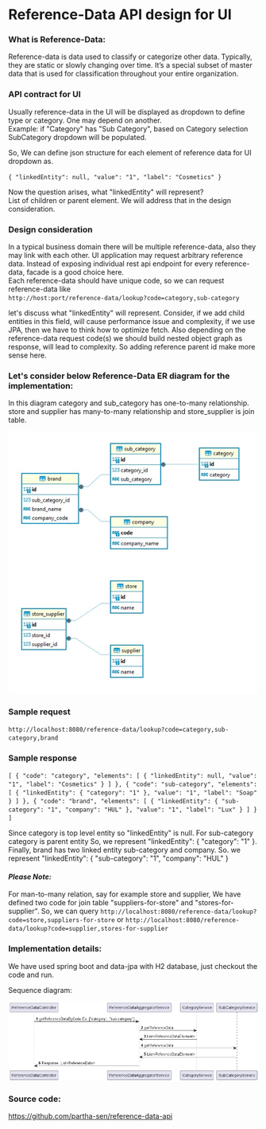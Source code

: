 # Reference-Data API design for UI

### What is Reference-Data:
Reference-data is data used to classify or categorize other data. Typically, they are static or slowly changing over time. It’s a special subset of master data that is used for classification throughout your entire organization.

### API contract for UI
Usually reference-data in the UI will be displayed as dropdown to define type or category. One may depend on another.<br/>
Example: if "Category" has "Sub Category", based on Category selection SubCategory dropdown will be populated.

So, We can define json structure for each element of reference data for UI dropdown as.

`{
"linkedEntity": null,
"value": "1",
"label": "Cosmetics"
}`

Now the question arises, what "linkedEntity" will represent? <br/>
List of children or parent element. We will address that in the design consideration.

### Design consideration 
In a typical business domain there will be multiple reference-data, also they may link with each other.
UI application may request arbitrary reference data. Instead of exposing individual rest api endpoint for every reference-data, facade is a good choice here.  
Each reference-data should have unique code, so we can request reference-data like<br>
`http://host:port/reference-data/lookup?code=category,sub-category`
<p>let's discuss what "linkedEntity" will represent. Consider, if we add child entities in this field,
will cause performance issue and complexity, if we use JPA, then we have to think how to optimize fetch. 
Also depending on the reference-data request code(s) we should build nested object graph as response, will lead to complexity. So adding reference parent id make more sense here.




















### Let's consider below Reference-Data ER diagram for the implementation:
In this diagram category and sub_category has one-to-many relationship. store and supplier has many-to-many relationship and store_supplier is join table.  

![](./ER_Diagram.jpg)

### Sample request 
`http://localhost:8080/reference-data/lookup?code=category,sub-category,brand`

### Sample response 
`[
    {
    "code": "category",
    "elements": [
                    {
                        "linkedEntity": null,
                        "value": "1",
                        "label": "Cosmetics"
                    }
               ]
    },
    {
    "code": "sub-category",
    "elements": [
                    {
                    "linkedEntity": {
                    "category": "1"
                    },
                    "value": "1",
                    "label": "Soap"
                    }
                ]
    },
    {
    "code": "brand",
    "elements": [
                    {
                    "linkedEntity": {
                    "sub-category": "1",
                    "company": "HUL"
                    },
                    "value": "1",
                    "label": "Lux"
                    }
                ]
    }
]`


Since category is top level entity so "linkedEntity" is null.
For sub-category category is parent entity So, we represent "linkedEntity": { "category": "1" }. 
Finally, brand has two linked entity sub-category and company.
So. we represent "linkedEntity": { "sub-category": "1", "company": "HUL" }  

#### _Please Note:_
For man-to-many relation, say for example store and supplier, We have defined two code for join table "suppliers-for-store" and "stores-for-supplier".
So, we can query 
`http://localhost:8080/reference-data/lookup?code=store,suppliers-for-store`
or
`http://localhost:8080/reference-data/lookup?code=supplier,stores-for-supplier`

### Implementation details:
We have used spring boot and data-jpa with H2 database, just checkout the code and run.

Sequence diagram:

![sequence.png](sequence.png)

### Source code:
https://github.com/partha-sen/reference-data-api